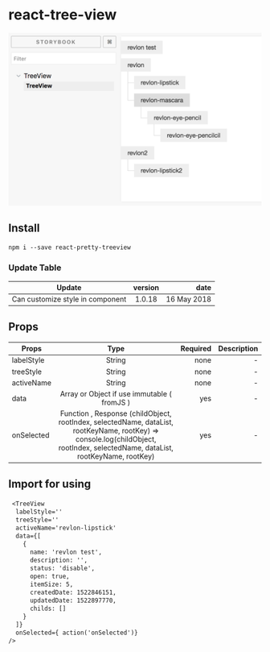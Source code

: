 # react-tree-view

![Preview](https://github.com/thisJJ/react-pretty-treeview/blob/master/readme-source/preview.png "Preview")


## Install
```
npm i --save react-pretty-treeview
```

### Update Table

| Update        | version         | date  |
| ------------- |:-------------:| -----:|
| Can customize style in component      | 1.0.18 | 16 May 2018 |

## Props

| Props        | Type         | Required  | Description  |
| ------------- |:-------------:| -----:| -----:|
| labelStyle      | String | none | - |
| treeStyle      | String | none | - |
| activeName      | String | none | - |
| data      | Array or Object if use immutable ( fromJS ) | yes | - |
| onSelected      | Function , Response (childObject, rootIndex, selectedName, dataList, rootKeyName, rootKey) => console.log(childObject, rootIndex, selectedName, dataList, rootKeyName, rootKey) | yes | - |

## Import for using
```
 <TreeView
  labelStyle=''
  treeStyle=''
  activeName='revlon-lipstick'
  data={[
    {
      name: 'revlon test',
      description: '',
      status: 'disable',
      open: true,
      itemSize: 5,
      createdDate: 1522846151,
      updatedDate: 1522897770,
      childs: []
    }
  ]}
  onSelected={ action('onSelected')}
/>
```

